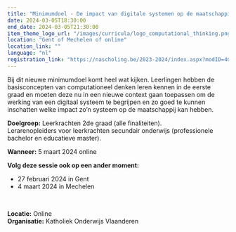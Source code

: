 ```yaml
---
title: "Minimumdoel - De impact van digitale systemen op de maatschappij"
date: 2024-03-05T18:30:00
end_date: 2024-03-05T21:30:00
item_theme_logo_url: "/images/curricula/logo_computational_thinking.png"
location: "Gent of Mechelen of online"
location_link: ""
language: "nl"
registration_link: "https://nascholing.be/2023-2024/index.aspx?modID=4056689"
---
```

Bij dit nieuwe minimumdoel komt heel wat kijken. Leerlingen hebben de basisconcepten van computationeel denken leren kennen in de eerste graad en moeten deze nu in een nieuwe context 
gaan toepassen om de werking van een digitaal systeem te begrijpen en zo goed te kunnen inschatten welke impact zo’n systeem op de maatschappij kan hebben.

**Doelgroep:**
Leerkrachten 2de graad (alle finaliteiten).<br>
Lerarenopleiders voor leerkrachten secundair onderwijs (professionele bachelor en educatieve master).

**Wanneer:**
5 maart 2024 online


**Volg deze sessie ook op een ander moment:**
- 27 februari 2024 in Gent
- 4 maart 2024 in Mechelen<br>
<br>

**Locatie:** Online <br>
**Organisatie:** Katholiek Onderwijs Vlaanderen

